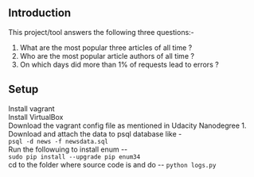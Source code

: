 ## **Introduction**

This project/tool answers the following three questions:-

1. What are the most popular three articles of all time ?
2. Who are the most popular article authors of all time ?
3. On which days did more than 1% of requests lead to errors ?

## **Setup**

Install vagrant <br />
Install VirtualBox <br />
Download the vagrant config file as mentioned in Udacity Nanodegree 1. <br />
Download and attach the data to psql database like - <br />
`psql -d news -f newsdata.sql` <br />
Run the followuing to install enum -- <br />
`sudo pip install --upgrade pip enum34` <br />
cd to the folder where source code is and do -- `python logs.py` <br />


